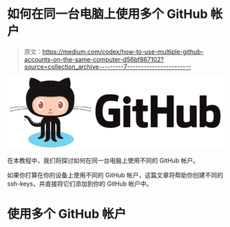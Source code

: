 # 如何在同一台电脑上使用多个 GitHub 帐户

> 原文：<https://medium.com/codex/how-to-use-multiple-github-accounts-on-the-same-computer-d56bf867102?source=collection_archive---------7----------------------->

![](img/666032be28bdb297dce2b483dc859043.png)

在本教程中，我们将探讨如何在同一台电脑上使用不同的 GitHub 帐户。

如果你打算在你的设备上使用不同的 GitHub 帐户，这篇文章将帮助你创建不同的 ssh-keys，并直接将它们添加到你的 GitHub 帐户中。

# 使用多个 GitHub 帐户